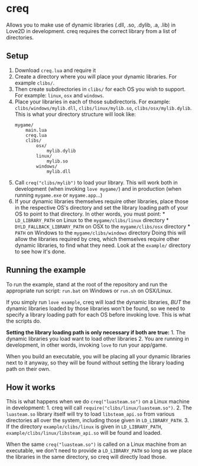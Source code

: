 # creq

Allows you to make use of dynamic libraries (.dll, .so, .dylib, .a, .lib) in
Love2D in development. creq requires the correct library from a list of
directories.

## Setup

1. Download `creq.lua` and require it
2. Create a directory where you will place your dynamic libraries. For example
   `clibs/`.
3. Then create subdirectories in `clibs/` for each OS you wish to support. For
   example: `linux`, `osx` and `windows`.
4. Place your libraries in each of those subdirectoris. For example:
   `clibs/windows/mylib.dll`, `clibs/linux/mylib.so`, `clibs/osx/mylib.dylib`.
   This is what your directory structure will look like:
   ```
   mygame/
       main.lua
       creq.lua
       clibs/
           osx/
               mylib.dylib
           linux/
               mylib.so
           windows/
               mylib.dll
   ```
5. Call `creq("clibs/mylib")` to load your library. This will work both in
   development (when invoking `love mygame/`) and in production (when running
  `mygame.exe` or `mygame.app`...)
6. If your dynamic libraries themselves require other libraries, place those in
   the respective OS's directory and set the library loading path of your OS to
   point to that directory. In other words, you must point:
       * `LD_LIBRARY_PATH` on Linux to the `mygame/clibs/linux` directory
       * `DYLD_FALLBACK_LIBRARY_PATH` on OSX to the `mygame/clibs/osx` directory
       * `PATH` on Windows to the `mygame/clibs/windows` directory
   Doing this will allow the libraries required by creq, which themselves
   require other dynamic libraries, to find what they need. Look
   at the `example/` directory to see how it's done.

## Running the example

To run the example, stand at the root of the repository and run the appropriate
run script: `run.bat` on Windows or `run.sh` on OSX/Linux.

If you simply run `love example`, creq will load the dynamic libraries, *BUT* the
dynamic libraries loaded by those libraries won't be found, so we need to
specify a library loading path for each OS before invoking love. This is what
the scripts do.

**Setting the library loading path is only necessary if both are true:**
    1. The dynamic libraries you load want to load other libraries
    2. You are running in development, in other words, invoking `love` to run
       your app/game.
       
When you build an executable, you will be placing all your dynamic libraries
next to it anyway, so they will be found without setting the library loading
path on their own.

## How it works
This is what happens when we do `creq("luasteam.so")` on a Linux machine
in development:
    1. creq will call `require("clibs/linux/luasteam.so")`.
    2. The `luasteam.so` library itself will try to load
       `libsteam_api.so` from various directories all over the
       system, including those given in `LD_LIBRARY_PATH`.
    3. If the directory `example/clibs/linux` is given in `LD_LIBRARY_PATH`,
       `example/clibs/linux/libsteam_api.so` will be found and loaded.

When the same `creq("luasteam.so")` is called on a Linux machine from an
executable, we don't need to provide a `LD_LIBRARY_PATH` so long as we place the
libraries in the same directory, so creq will directly load those.

